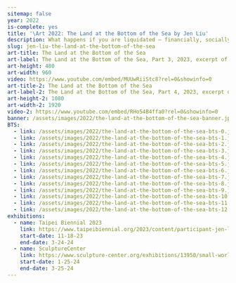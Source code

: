 ```yaml
---
sitemap: false
year: 2022
is-complete: yes
title: '\Art 2022: The Land at the Bottom of the Sea by Jen Liu'
description: What happens if you are liquidated – financially, socially, politically, subject to climate-induced flooding? Under what conditions is it possible to survive?
slug: jen-liu-the-land-at-the-bottom-of-the-sea
art-title: The Land at the Bottom of the Sea
art-label: The Land at the Bottom of the Sea, Part 3, 2023, excerpt of [five-part work](https://thelandatthebottomofthesea.com/uw2.html). Everyone lives in the ocean now. The ocean is a vast warehouse of genetic resources for our emergent technoscientific industries. Single channel 4K video with stereo sound, 27:43. Generative algorithm using machine learning (GPT-2, Diffusion Model), Fine-tuning (NVIDIA T4 GPUs), Contour generation (OpenCV) and Steganography (Python, Linux).
art-height: 480
art-width: 960
video: https://www.youtube.com/embed/MUUwRiiStc8?rel=0&showinfo=0
art-title-2: The Land at the Bottom of the Sea
art-label-2: The Land at the Bottom of the Sea, Part 4, 2023, excerpt of [five-part work](https://thelandatthebottomofthesea.com/uw2.html). Welcome! Let us take your supply chain to the next level. Single channel 4K video with stereo sound, 27:43. Generative algorithm using machine learning (GPT-2, Diffusion Model), Fine-tuning (NVIDIA T4 GPUs), Contour generation (OpenCV) and Steganography (Python, Linux).
art-height-2: 1080
art-width-2: 1920
video-2: https://www.youtube.com/embed/RHo54B4ffa0?rel=0&showinfo=0
banner: /assets/images/2022/the-land-at-the-bottom-of-the-sea-banner.jpg
BTS:
  - link: /assets/images/2022/the-land-at-the-bottom-of-the-sea-bts-0.jpg
  - link: /assets/images/2022/the-land-at-the-bottom-of-the-sea-bts-1.jpg
  - link: /assets/images/2022/the-land-at-the-bottom-of-the-sea-bts-2.jpg
  - link: /assets/images/2022/the-land-at-the-bottom-of-the-sea-bts-3.jpg
  - link: /assets/images/2022/the-land-at-the-bottom-of-the-sea-bts-4.jpg
  - link: /assets/images/2022/the-land-at-the-bottom-of-the-sea-bts-5.jpg
  - link: /assets/images/2022/the-land-at-the-bottom-of-the-sea-bts-6.jpg
  - link: /assets/images/2022/the-land-at-the-bottom-of-the-sea-bts-7.jpg
  - link: /assets/images/2022/the-land-at-the-bottom-of-the-sea-bts-8.jpg
  - link: /assets/images/2022/the-land-at-the-bottom-of-the-sea-bts-9.jpg
  - link: /assets/images/2022/the-land-at-the-bottom-of-the-sea-bts-10.jpg
  - link: /assets/images/2022/the-land-at-the-bottom-of-the-sea-bts-11.jpg
  - link: /assets/images/2022/the-land-at-the-bottom-of-the-sea-bts-12.jpg
exhibitions:
  - name: Taipei Biennial 2023
    link: https://www.taipeibiennial.org/2023/content/participant-jen-liu
    start-date: 11-18-23
    end-date: 3-24-24
  - name: SculptureCenter
    link: https://www.sculpture-center.org/exhibitions/13950/small-world-cinema
    start-date: 1-25-24
    end-date: 3-25-24    
---
```


